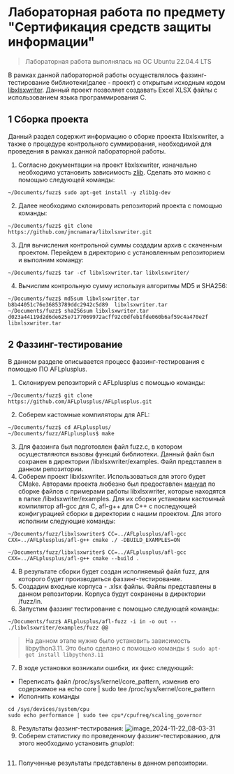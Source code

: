 # Лабораторная работа по предмету "Сертификация средств защиты информации"

> Лабораторная работа выполнялась на ОС Ubuntu 22.04.4 LTS

В рамках данной лабораторной работы осуществлялось фаззинг-тестирование библиотеки(далее - проект) с открытым исходным кодом [libxlsxwriter](https://github.com/jmcnamara/libxlsxwriter). Данный проект позволяет создавать Excel XLSX файлы с использованием языка программирования C.
## 1 Сборка проекта
Данный раздел содержит информацию о сборке проекта libxlsxwriter, а также о процедуре контрольного суммирования, необходимой для проведения в рамках данной лабораторной работы.
1. Согласно документации на проект libxlsxwriter, изначально необходимо установить зависимость [zlib](https://www.zlib.net/). Сделать это можно с помощью следующей команды:
```
~/Documents/fuzz$ sudo apt-get install -y zlib1g-dev
```
2. Далее необходимо склонировать репозиторий проекта с помощью команды:
```
~/Documents/fuzz$ git clone https://github.com/jmcnamara/libxlsxwriter.git
```
3. Для вычисления контрольной суммы создадим архив с скаченным проектом. Перейдем в директорию с установленным репозиторием и выполним команду:
```
~/Documents/fuzz$ tar -cf libxlsxwriter.tar libxlsxwriter/
```
4. Вычислим контрольную сумму используя алгоритмы MD5 и SHA256:
```
~/Documents/fuzz$ md5sum libxlsxwriter.tar
b8b44051c76e36853789ddc2942c5d89  libxlsxwriter.tar
~/Documents/fuzz$ sha256sum libxlsxwriter.tar
d023a44119d2d6de625e7177069972acff92c0dfeb1fde060b6af59c4a470e2f  libxlsxwriter.tar
```
## 2 Фаззинг-тестирование
В данном разделе описывается процесс фаззинг-тестирования с помощью ПО AFLplusplus.
1. Склонируем репозиторий с AFLplusplus с помощью команды:
```
~/Documents/fuzz$ git clone https://github.com/AFLplusplus/AFLplusplus.git
```
2. Соберем кастомные компиляторы для AFL:
```
~/Documents/fuzz$ cd AFLplusplus/
~/Documents/fuzz/AFLplusplus$ make
```
3. Для фаззинга был подготовлен файл fuzz.c, в котором осуществляются вызовы функций библиотеки. Данный файл был сохранен в директории /libxlsxwriter/examples. Файл представлен в данном репозитории.
3. Соберем проект libxlsxwriter. Использоваться для этого будет CMake. Авторами проекта любезно был предоставлен [мануал](https://libxlsxwriter.github.io/getting_started.html#:~:text=cmake%20..%0Acmake%20%2D%2Dbuild%20.-,Build%20the%20examples,-If%20there%20weren%27t) по сборке файлов с примерами работы libxlsxwriter, которые находятся в папке /libxlsxwriter/examples. Для их сборки установим кастомный компилятор afl-gcc для С, afl-g++ для C++ с последующей конфигурацией сборки в директории с нашим проектом. Для этого исполним следующие команды:
```
~/Documents/fuzz/libxlsxwriter$ CC=../AFLplusplus/afl-gcc CXX=../AFLplusplus/afl-g++ cmake ./ -DBUILD_EXAMPLES=ON

~/Documents/fuzz/libxlsxwriter$ CC=../AFLplusplus/afl-gcc CXX=../AFLplusplus/afl-g++ cmake --build .
```
4. В результате сборки будет создан исполняемый файл fuzz, для которого будет производиться фаззинг-тестирование.
5. Создадим входные корпуса - .xlsx файлы. Файлы представлены в данном репозитории. Корпуса будут сохранены в директории /fuzz/in.
6. Запустим фаззинг тестирование с помощью следующей команды:
```
~/Documents/fuzz$ AFLplusplus/afl-fuzz -i in -o out -- ./libxlsxwriter/examples/fuzz @@
```
> На данном этапе нужно было установить зависимость libpython3.11. Это было сделано с помощью команды ```$ sudo apt-get install libpython3.11```

7. В ходе установки возникали ошибки, их фикс следующий:
- Переписать файл /proc/sys/kernel/core_pattern, изменив его содержимое на echo core | sudo tee /proc/sys/kernel/core_pattern
- Исполнить команды
```
cd /sys/devices/system/cpu
sudo echo performance | sudo tee cpu*/cpufreq/scaling_governor
```
8. Результаты фаззинг-тестирования:
![image_2024-11-22_08-03-31](https://github.com/user-attachments/assets/3db7f498-182b-4a62-b27f-66de6fafe2de)
9. Соберем статистику по проведенному фаззинг-тестированию, для этого необходимо установить _gnuplot_:
```

```
11. Полученные результаты представлены в данном репозитории.
